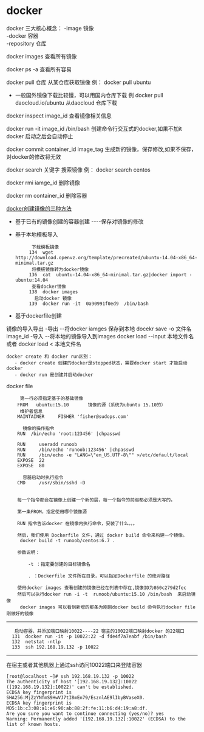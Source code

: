 # docker
docker 三大核心概念：
 -image 镜像   
 -docker 容器  
 -repository 仓库

docker images  查看所有镜像

docker ps -a   查看所有容易

docker pull  仓库   从某仓库获取镜像   例： docker pull ubuntu 

  - 一般国外镜像下载比较慢，可以用国内仓库下载  例  docker pull daocloud.io/ubuntu 从daocloud 仓库下载

docker inspect image_id 查看镜像相关信息

docker run -it image_id /bin/bash   创建命令行交互式的docker,如果不加it docker 启动之后会自动停止

docker commit container_id  image_tag  生成新的镜像，保存修改,如果不保存，对docker的修改将无效

docker search 关键字  搜索镜像 例： docker search centos

docker rmi iamge_id 删除镜像

docker   rm container_id 删除容器

[docker创建镜像的三种方法](http://www.cnblogs.com/zhangmingcheng/p/5720792.html)
   - 基于已有的镜像创建的容器创建   ----保存对镜像的修改
   - 基于本地模板导入
      ```
            下载模板镜像
           134  wget http://download.openvz.org/template/precreated/ubuntu-14.04-x86_64-minimal.tar.gz
            将模板镜像转为docker镜像
           136  cat  ubuntu-14.04-x86_64-minimal.tar.gz|docker import - ubuntu:14.04
            查看docker镜像
           138  docker images
             启动docker 镜像
           139  docker run -it  0a90991f0ed9  /bin/bash
       ```

   - 基于dockerfile创建
   
   
   镜像的导入导出
    -导出 --将docker iamges 保存到本地   docekr save -o  文件名   image_id 
    -导入 --将本地的镜像导入到images      docker load --input 本地文件名 或者 docker load < 本地文件名 
    
    docker create 和 docker run区别：
       - docker create 创建的docker是stopped状态，需要docker start 才能启动docker
       - docker run 是创建并启动docker
       
       
docker file
  ```
       第一行必须指定基于的基础镜像
      FROM   ubuntu:15.10       镜像的源（系统为ubuntu 15.10的）
       维护者信息
      MAINTAINER     FISHER 'fisher@sudops.com'

        镜像的操作指令
      RUN  /bin/echo 'root:123456' |chpasswd

      RUN     useradd runoob
      RUN     /bin/echo 'runoob:123456' |chpasswd
      RUN     /bin/echo -e "LANG=\"en_US.UTF-8\"" >/etc/default/local
      EXPOSE  22
      EXPOSE  80

        容器启动时执行指令
      CMD     /usr/sbin/sshd -D


      每一个指令都会在镜像上创建一个新的层，每一个指令的前缀都必须是大写的。

      第一条FROM，指定使用哪个镜像源

      RUN 指令告诉docker 在镜像内执行命令，安装了什么。。。

      然后，我们使用 Dockerfile 文件，通过 docker build 命令来构建一个镜像。
       docker build -t runoob/centos:6.7 .

      参数说明：

          -t ：指定要创建的目标镜像名

          . ：Dockerfile 文件所在目录，可以指定Dockerfile 的绝对路径

      使用docker images 查看创建的镜像已经在列表中存在,镜像ID为860c279d2fec
      然后可以执行docker run -i -t  runoob/ubuntu:15.10 /bin/bash  来启动镜像
       docker images 可以看到新增的那条为刚刚docker build 命令执行docker file刚做好的镜像

  ```
  ***
  ```
     启动容器，并添加端口映射10022----22 宿主的10022端口映射docker 的22端口
    131  docker run -it -p 10022:22 -d fde4f7a7eabf /bin/bash
    132  netstat -ntlp
    133  ssh 192.168.19.132 -p 10022
  ```
  ***
  在宿主或者其他机器上通过ssh访问10022端口来登陆容器
  ```
  [root@localhost ~]# ssh 192.168.19.132 -p 10022
  The authenticity of host '[192.168.19.132]:10022 ([192.168.19.132]:10022)' can't be established.
  ECDSA key fingerprint is SHA256:MjZzYNfmS9HwVJ7tI8mEn79/EsznlAE9lIbyBVaseX0.
  ECDSA key fingerprint is MD5:1b:c3:08:a1:e6:90:ab:88:2f:fe:11:b6:d4:19:a8:df.
  Are you sure you want to continue connecting (yes/no)? yes
  Warning: Permanently added '[192.168.19.132]:10022' (ECDSA) to the list of known hosts.

  ```


